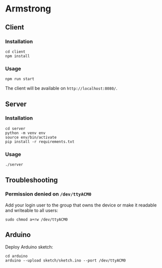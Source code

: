 # Armstrong

## Client

### Installation

    cd client
    npm install

### Usage

    npm run start

The client will be available on `http://localhost:8080/`.

## Server

### Installation

    cd server
    python -m venv env
    source env/bin/activate
    pip install -r requirements.txt

### Usage

    ./server

## Troubleshooting

### Permission denied on `/dev/ttyACM0`

Add your login user to the group that owns the device or make it readable and writeable to all users:

    sudo chmod a+rw /dev/ttyACM0

## Arduino

Deploy Arduino sketch:

    cd arduino
    arduino --upload sketch/sketch.ino --port /dev/ttyACM0
